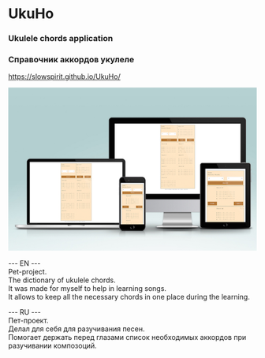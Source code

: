 # UkuHo
### Ukulele chords application 
### Справочник аккордов укулеле 

https://slowspirit.github.io/UkuHo/
 
<img src="./ukuho_mockup_700.jpg">

--- EN ---<br>
Pet-project.<br>
The dictionary of ukulele chords.<br>
It was made for myself to help in learning songs.<br>
It allows to keep all the necessary chords in one place during the learning.<br>

--- RU ---<br>
Пет-проект. <br>
Делал для себя для разучивания песен. <br>
Помогает держать перед глазами список необходимых аккордов при разучивании композоций.<br>
